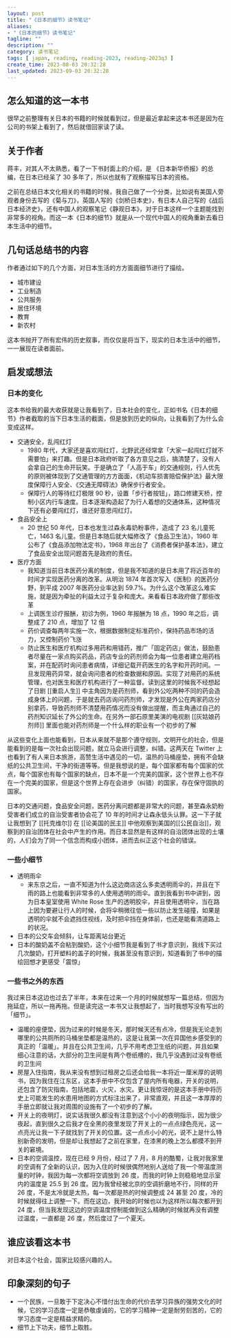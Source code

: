 ```yaml
---
layout: post
title: "《日本的细节》读书笔记"
aliases:
- "《日本的细节》读书笔记"
tagline: ""
description: ""
category: 读书笔记
tags: [ japan, reading, reading-2023, reading-2023q3 ]
create_time: 2023-08-03 20:32:28
last_updated: 2023-09-03 20:32:28
---
```


## 怎么知道的这一本书

很早之前整理有关日本的书籍的时候就看到过，但是最近拿起来这本书还是因为在公司的书架上看到了，然后就借回家读了读。

## 关于作者

蒋丰，对其人不太熟悉，看了一下书封面上的介绍，是 《日本新华侨报》的总编，在日本已经呆了 30 多年了，所以也就有了观察描写日本的资格。

之前在总结日本文化相关的书籍的时候，我自己做了一个分类，比如说有美国人旁观者身份去写的《菊与刀》，英国人写的《剑桥日本史》，有日本人自己写的《战后日本经济史》，还有中国人的观察笔记《静观日本》，对于日本这样一个主题能找到非常多的视角。而这一本《日本的细节》就是从一个现代中国人的视角重新去看日本生活中的细节。

## 几句话总结书的内容

作者通过如下的几个方面，对日本生活的方方面面细节进行了描绘。

- 城市建设
- 工业制造
- 公共服务
- 居住环境
- 教育
- 新农村

这本书抛开了所有宏伟的历史叙事，而仅仅是将当下，现实的日本生活中的细节，一一展现在读者面前。

## 启发或想法

### 日本的变化

这本书给我的最大收获就是让我看到了，日本社会的变化，正如书名《日本的细节》作者截取的当下日本生活的截面，但是放到历史的纵向，让我看到了为什么会变成这样。

- 交通安全，乱闯红灯
  - 1980 年代，大家还是喜欢闯红灯，北野武还经常拿「大家一起闯红灯就不需要怕」来打趣。但是日本政府听取了各方意见之后，搞清楚了，没有人会拿自己的生命开玩笑。于是确立了「人高于车」的交通规则，行人优先的原则被体现到了交通管理的方方面面，《机动车损害赔偿保护法》最大限度保障行人安全、《交通无障碍法》确保步行者安全。
  - 保障行人的等待红灯极限 90 秒，设置「步行者按钮」，路口修建天桥，控制小区内行车速度。日本逐渐构造起了为行人着想的交通体系，这种情况下还有必要闯红灯，谁还好意思闯红灯。
- 食品安全上
  - 20 世纪 50 年代，日本也发生过森永毒奶粉事件，造成了 23 名儿童死亡，1463 名儿童。但是日本随后就大幅修改了《食品卫生法》，1960 年公布了《食品添加物法定书》，1968 年出台了《消费者保护基本法》，建立了食品安全出现问题首先是政府的责任。
- 医疗方面
  - 我知道当前日本医药分离的制度，但是我不知道的是日本用了将近百年的时间才实现医药分离的改革。从明治 1874 年首次写入《医制》的医药分野，到平成 2007 年医药分业率达到 59.7%。为什么这个改革这么难实施，就是因为牵扯的利益太过于复杂和庞大。来看看日本政府做了那些改革
  - 上调医生诊疗报酬，初诊为例，1960 年报酬为 18 点，1990 年之后，调整成了 210 点，增加了 12 倍
  - 药价调查每两年实施一次，根据数据制定标准药价，保持药品市场的活力，又控制药价飞涨
  - 防止医生和医疗机构过多用药和用错药，推广「固定药店」做法，鼓励患者尽量在一家点购买药品，药店专业的药剂师会为每一位患者建立用药档案，并在配药时询问患者病情，详细记载开药医生的名字和开药时间。一旦发现用药异常，就会询问患者的检查数据和原因。实现了对用药的系统管理，也对医生和医疗机构进行了一种监督。读到这里的时候我不经想起了日剧 [[重启人生]] 中主角因为是药剂师，看到外公吃两种不同的药会造成身体上的问题，于是就去药店询问药剂师，才发现是外公在两家药店分别拿药，导致药剂师不清楚用药情况而没有做出提醒，而主角通过自己的药剂知识延长了外公的生命。在另外一部石原里美演的电视剧 [[灰姑娘药剂师]] 里面也能对药剂师是一个什么样的职业有一个初步的了解

从这些变化上面也能看到，日本从来就不是那个遵守规则，文明开化的社会，但是能看到的是每一次社会出现问题，就立马会进行调整，纠错。这两天在 Twitter 上也看到了有人来日本旅游，高赞生活中遇见的一切，温热的马桶座垫，拥有不会缺纸的公共卫生间，干净的街道等等。但是我想说的是，每个国家都有每个国家的优点，每个国家也有每个国家的缺点，日本不是一个完美的国家，这个世界上也不存在一个完美的国家，但是这个世界上存在会进步（纠错）的国家，存在保守固执的国家。

日本的交通问题，食品安全问题，医药分离问题都是非常大的问题，甚至森永奶粉受害者们成立的自治受害者协会花了 10 年的时间才让森永低头认罪。这一下子就让我想到了 [[托克维尔]] 在 [[论美国的民主]] 中他观察到美国的[[公民自治]]，观察到的自治团体在社会中产生的作用。而日本显然是有这样的自治团体出现的土壤的，人们会为了同一个信念而构成小团体，进而去纠正这个社会的错误。

### 一些小细节

- 透明雨伞
  - 来东京之后，一直不知道为什么这边商店这么多卖透明雨伞的，并且在下雨的路上也能看到非常多的人使用透明的雨伞。直到我看到书中讲到，因为日本皇室使用 White Rose 生产的透明胶伞，并且使用透明伞，当在路上因为要避让行人的时候，会将伞稍微往低一些以防止发生碰撞，如果是透明的伞就不会遮挡住视线，及时把伞挡在身体前，也还是能看清道路上的状况。
- 日本的公交车会倾斜，让车距离站台更近
- 日本的酸奶盖不会粘到酸奶，这个小细节我是看到了书才意识到，我线下买过几次酸奶，打开塑料的盖子的时候，我甚至没有意识到，知道看到了书中的描绘回想才更感受「震惊」

### 一些书之外的东西

我过来日本这边也过去了半年，本来在过来一个月的时候就想写一篇总结，但因为拖延症，所以一拖再拖。但是读完这一本书又让我想起了，当时我想写没有写出的「细节」。

- 温暖的座便垫，因为过来的时候是冬天，那时候天还有点冷，但是我无论走到哪里的公共厕所的马桶坐垫都是温热的，这是让我第一次在异国他乡感受到的真正的「温暖」。并且在公共卫生间，几乎不用考虑卫生纸的问题，并且如果细心注意的话，大部分的卫生间是有两个卷纸槽的，我几乎没遇到过没有卷纸的卫生间
- 房屋入住指南，我从来没有想到过租房之后还会给我一本将近一厘米厚的说明书，因为我住在江东区，这本手册中不仅包含了屋内所有电器，开关的说明，还包含了防灾指南，包括地震，火灾，水灾。更让我惊讶的是这本手册中将历史上可能发生的水患用地图的方式标注出来了，非常直观，并且这一本厚厚的手册立即就让我对周围的设施有了一个初步的了解。
- 开关上的夜明灯，说实话我很久都没有注意到这个小小的夜明指示，因为很少夜起，直到很久之后我才在全黑的夜里发现了开关上的一点点绿色亮光，这一点亮光让我一下子就找到了开关的位置。这一点点小小的光，说不上是什么特别新奇的发明，但是却让我想起了之前在家里，在漆黑的晚上怎么都摸不到开关的窘境。
- 日本的空调温控，现在已经 9 月份，经过了 7 月，8 月的酷蜀，让我对我家里的空调有了全新的认识，因为入住的时候很偶然地别人送给了我一个带温度测量的时钟，我因为每一次都将空调放到 26 度，而我的时钟上则稳稳地显示室内的温度是 25.5 到 26 度。因为我曾经被北京的空调折磨地不行，同样的开 26 度，不是太冷就是太热，每一次都是热的时候调整成 24 甚至 20 度，冷的时候就得往上调整一下。而在这边，我开始的时候也以为这样所以每次都开到 24 度，但当我发现这边的空调温度控制能做到这么精确的时候就再没有调整过温度，一直都是 26 度，然后度过了一个夏天。

## 谁应该看这本书

对日本这个社会，国家比较感兴趣的人。

## 印象深刻的句子

- 一个民族，一旦敢于下定决心不惜付出生命的代价去学习异族的强势文化的时候，它的学习态度一定是恭敬虔诚的，它的学习精神一定是耐劳刻苦的，它的学习态度一定是精益求精的。
- 细节上下功夫，细节上取胜。
